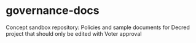 # governance-docs
Concept sandbox repository: Policies and sample documents for Decred project that should only be edited with Voter approval
